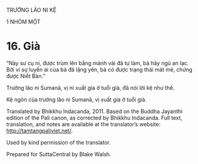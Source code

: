 TRƯỞNG LÃO NI KỆ

1 NHÓM MỘT

# 16\. Già

“Này sư cụ ni, được trùm lên bằng mảnh vải đã tự làm, bà hãy ngủ an lạc. Bởi vì sự luyến ái của bà đã lặng yên, bà có được trạng thái mát mẻ, chứng được Niết Bàn.”

Trưởng lão ni Sumanā, vị ni xuất gia ở tuổi già, đã nói lời kệ như thế.

Kệ ngôn của trưởng lão ni Sumanā, vị xuất gia ở tuổi già.

Translated by Bhikkhu Indacanda, 2011. Based on the Buddha Jayanthi edition of the Pali canon, as corrected by Bhikkhu Indacanda. Full text, translation, and notes are available at the translator’s website: http://tamtangpaliviet.net/.

Used by kind permission of the translator.

Prepared for SuttaCentral by Blake Walsh.